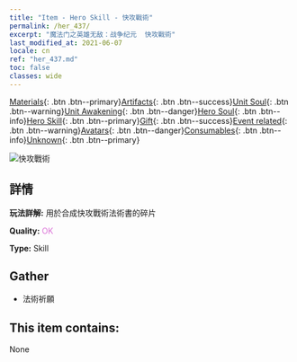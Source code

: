 ```yaml
---
title: "Item - Hero Skill - 快攻戰術"
permalink: /her_437/
excerpt: "魔法门之英雄无敌：战争纪元  快攻戰術"
last_modified_at: 2021-06-07
locale: cn
ref: "her_437.md"
toc: false
classes: wide
---
```

 [Materials](/ItemsCN/){: .btn .btn--primary}[Artifacts](/ItemsCN/Artifacts/){: .btn .btn--success}[Unit Soul](/ItemsCN/UnitSoul/){: .btn .btn--warning}[Unit Awakening](/ItemsCN/UnitAwakening/){: .btn .btn--danger}[Hero Soul](/ItemsCN/HeroSoul/){: .btn .btn--info}[Hero Skill](/ItemsCN/HeroSkill/){: .btn .btn--primary}[Gift](/ItemsCN/Gift/){: .btn .btn--success}[Event related](/ItemsCN/Events/){: .btn .btn--warning}[Avatars](/ItemsCN/Avatars/){: .btn .btn--danger}[Consumables](/ItemsCN/Consumables/){: .btn .btn--info}[Unknown](/ItemsCN/Unknown/){: .btn .btn--primary}

 ![快攻戰術](/images/t/ps_kuaigongzhanshu.png)

## 詳情
 **玩法詳解:** 用於合成快攻戰術法術書的碎片

 **Quality:** <span style="color: #DA70D6">OK</span>

 **Type:** Skill

## Gather

*    法術祈願 

## This item contains:

  None

